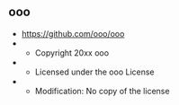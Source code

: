 ## ooo
- https://github.com/ooo/ooo
- - Copyright 20xx ooo
- - Licensed under the ooo License
- - Modification: No
copy of the license 
